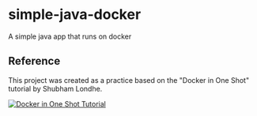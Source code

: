 # simple-java-docker
A simple java app that runs on docker 
## Reference
This project was created as a practice based on the "Docker in One Shot" tutorial by Shubham Londhe.

[![Docker in One Shot Tutorial](https://img.youtube.com/vi/9bSbNNH4Nqw/0.jpg)](https://www.youtube.com/watch?v=9bSbNNH4Nqw&t=7334s)
